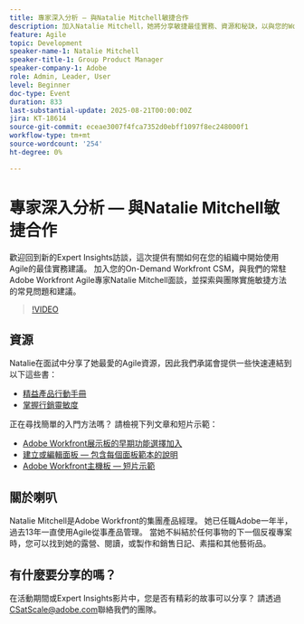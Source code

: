 ```yaml
---
title: 專家深入分析 — 與Natalie Mitchell敏捷合作
description: 加入Natalie Mitchell，她將分享敏捷最佳實務、資源和秘訣，以與您的Workfront團隊成功實作Agile。
feature: Agile
topic: Development
speaker-name-1: Natalie Mitchell
speaker-title-1: Group Product Manager
speaker-company-1: Adobe
role: Admin, Leader, User
level: Beginner
doc-type: Event
duration: 833
last-substantial-update: 2025-08-21T00:00:00Z
jira: KT-18614
source-git-commit: eceae3007f4fca7352d0ebff1097f8ec248000f1
workflow-type: tm+mt
source-wordcount: '254'
ht-degree: 0%

---
```



# 專家深入分析 — 與Natalie Mitchell敏捷合作

歡迎回到新的Expert Insights訪談，這次提供有關如何在您的組織中開始使用Agile的最佳實務建議。 加入您的On-Demand Workfront CSM，與我們的常駐Adobe Workfront Agile專家Natalie Mitchell面談，並探索與團隊實施敏捷方法的常見問題和建議。

>[!VIDEO](https://video.tv.adobe.com/v/3469891/?learn=on&enablevpops)

## 資源

Natalie在面試中分享了她最愛的Agile資源，因此我們承諾會提供一些快速連結到以下這些書：
* [精益產品行動手冊](https://leanproductplaybook.com/)
* [掌握行銷靈敏度](https://masteringmarketingagility.com/)

正在尋找簡單的入門方法嗎？ 請檢視下列文章和短片示範：

* [Adobe Workfront展示板的早期功能選擇加入](https://experienceleague.adobe.com/docs/workfront/using/agile/boards-in-workfront/boards-early-feature-opt-in.html?lang=en)
* [建立或編輯面板 — 包含每個面板範本的說明](https://experienceleague.adobe.com/docs/workfront/using/agile/boards-in-workfront/create-edit-board.html?lang=en)
* [Adobe Workfront主機板 — 短片示範](https://experienceleague.adobe.com/docs/workfront/using/agile/boards-in-workfront/boards-video-demonstrations.html?lang=en)

## 關於喇叭

Natalie Mitchell是Adobe Workfront的集團產品經理。 她已任職Adobe一年半，過去13年一直使用Agile從事產品管理。 當她不糾結於任何事物的下一個反複專案時，您可以找到她的露營、閱讀，或製作和銷售日記、素描和其他藝術品。

## 有什麼要分享的嗎？

在活動期間或Expert Insights影片中，您是否有精彩的故事可以分享？ 請透過[CSatScale@adobe.com](mailto:CSatScale@adobe.com)聯絡我們的團隊。
